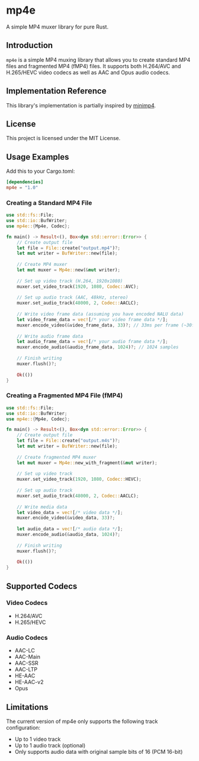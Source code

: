 # mp4e

A simple MP4 muxer library for pure Rust.

## Introduction

`mp4e` is a simple MP4 muxing library that allows you to create standard MP4 files and fragmented MP4 (fMP4) files. It supports both H.264/AVC and H.265/HEVC video codecs as well as AAC and Opus audio codecs.

## Implementation Reference

This library's implementation is partially inspired by [minimp4](https://github.com/lieff/minimp4).

## License

This project is licensed under the MIT License.

## Usage Examples

Add this to your Cargo.toml:

```toml
[dependencies]
mp4e = "1.0"
```

### Creating a Standard MP4 File

```rust
use std::fs::File;
use std::io::BufWriter;
use mp4e::{Mp4e, Codec};

fn main() -> Result<(), Box<dyn std::error::Error>> {
    // Create output file
    let file = File::create("output.mp4")?;
    let mut writer = BufWriter::new(file);
    
    // Create MP4 muxer
    let mut muxer = Mp4e::new(&mut writer);
    
    // Set up video track (H.264, 1920x1080)
    muxer.set_video_track(1920, 1080, Codec::AVC);
    
    // Set up audio track (AAC, 48kHz, stereo)
    muxer.set_audio_track(48000, 2, Codec::AACLC);
    
    // Write video frame data (assuming you have encoded NALU data)
    let video_frame_data = vec![/* your video frame data */];
    muxer.encode_video(&video_frame_data, 33)?; // 33ms per frame (~30fps) or encode_video_with_pts
    
    // Write audio frame data
    let audio_frame_data = vec![/* your audio frame data */];
    muxer.encode_audio(&audio_frame_data, 1024)?; // 1024 samples 
    
    // Finish writing
    muxer.flush()?;
    
    Ok(())
}
```

### Creating a Fragmented MP4 File (fMP4)

```rust
use std::fs::File;
use std::io::BufWriter;
use mp4e::{Mp4e, Codec};

fn main() -> Result<(), Box<dyn std::error::Error>> {
    // Create output file
    let file = File::create("output.m4s")?;
    let mut writer = BufWriter::new(file);
    
    // Create fragmented MP4 muxer
    let mut muxer = Mp4e::new_with_fragment(&mut writer);
    
    // Set up video track
    muxer.set_video_track(1920, 1080, Codec::HEVC);
    
    // Set up audio track
    muxer.set_audio_track(48000, 2, Codec::AACLC);
    
    // Write media data
    let video_data = vec![/* video data */];
    muxer.encode_video(&video_data, 33)?;
    
    let audio_data = vec![/* audio data */];
    muxer.encode_audio(&audio_data, 1024)?;
    
    // Finish writing
    muxer.flush()?;
    
    Ok(())
}
```

## Supported Codecs

### Video Codecs
- H.264/AVC
- H.265/HEVC



### Audio Codecs
- AAC-LC
- AAC-Main
- AAC-SSR
- AAC-LTP
- HE-AAC
- HE-AAC-v2
- Opus


## Limitations

The current version of mp4e only supports the following track configuration:
- Up to 1 video track
- Up to 1 audio track (optional)
- Only supports audio data with original sample bits of 16 (PCM 16-bit)


